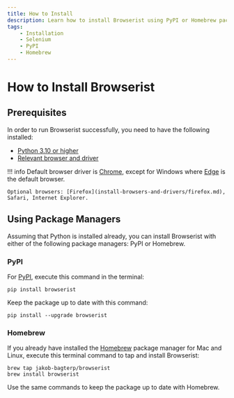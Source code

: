 ```yaml
---
title: How to Install
description: Learn how to install Browserist using PyPI or Homebrew package managers. Quick installation guide and step-by-step instructions.
tags:
    - Installation
    - Selenium
    - PyPI
    - Homebrew
---
```


# How to Install Browserist
## Prerequisites
In order to run Browserist successfully, you need to have the following installed:

* [Python 3.10 or higher](https://www.python.org)
* [Relevant browser and driver](recommended-drivers.md)

!!! info
    Default browser driver is [Chrome](install-browsers-and-drivers/chrome.md), except for Windows where [Edge](install-browsers-and-drivers/edge.md) is the default browser.

    Optional browsers: [Firefox](install-browsers-and-drivers/firefox.md), Safari, Internet Explorer.

## Using Package Managers
Assuming that Python is installed already, you can install Browserist with either of the following package managers: PyPI or Homebrew.

### PyPI
For [PyPI](https://pypi.org/project/browserist/), execute this command in the terminal:

```shell title=""
pip install browserist
```

Keep the package up to date with this command:

```shell title=""
pip install --upgrade browserist
```

### Homebrew
If you already have installed the [Homebrew](https://brew.sh) package manager for Mac and Linux, execute this terminal command to tap and install Browserist:

```shell title=""
brew tap jakob-bagterp/browserist
brew install browserist
```

Use the same commands to keep the package up to date with Homebrew.
